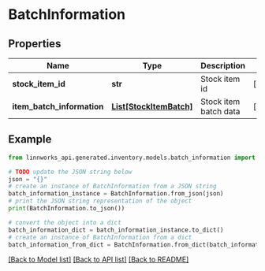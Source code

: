 # BatchInformation


## Properties

Name | Type | Description | Notes
------------ | ------------- | ------------- | -------------
**stock_item_id** | **str** | Stock item id | [optional] 
**item_batch_information** | [**List[StockItemBatch]**](StockItemBatch.md) | Stock item batch data | [optional] 

## Example

```python
from linnworks_api.generated.inventory.models.batch_information import BatchInformation

# TODO update the JSON string below
json = "{}"
# create an instance of BatchInformation from a JSON string
batch_information_instance = BatchInformation.from_json(json)
# print the JSON string representation of the object
print(BatchInformation.to_json())

# convert the object into a dict
batch_information_dict = batch_information_instance.to_dict()
# create an instance of BatchInformation from a dict
batch_information_from_dict = BatchInformation.from_dict(batch_information_dict)
```
[[Back to Model list]](../README.md#documentation-for-models) [[Back to API list]](../README.md#documentation-for-api-endpoints) [[Back to README]](../README.md)


